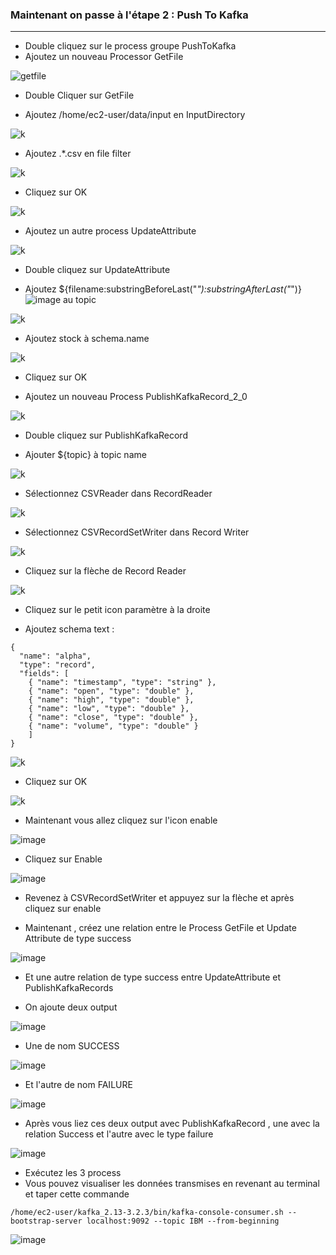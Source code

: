 ### Maintenant on passe à l'étape 2 : Push To Kafka
---

- Double cliquez sur le process groupe PushToKafka
- Ajoutez un nouveau Processor GetFile

![getfile](https://user-images.githubusercontent.com/78825764/194045587-5c8971fb-7a73-4fc2-9a7e-c8b130ff1c15.PNG)

- Double Cliquer sur GetFile 

- Ajoutez /home/ec2-user/data/input en InputDirectory

![k](https://user-images.githubusercontent.com/78825764/194046228-eb443a02-6590-4b8b-987b-43d68ee5f633.PNG)

- Ajoutez .*\.csv en file filter
 
![k](https://user-images.githubusercontent.com/78825764/194046684-09837f8b-56af-4e37-bdb0-9a85090cc327.PNG)

- Cliquez sur OK

![k](https://user-images.githubusercontent.com/78825764/194046954-4f5524a8-1f63-4b85-bf5e-0370cb99a9de.PNG)

- Ajoutez un autre process UpdateAttribute

![k](https://user-images.githubusercontent.com/78825764/194047232-7b868c30-fa22-4d97-9f78-d06cfd6f2795.PNG)

- Double cliquez sur UpdateAttribute

- Ajoutez ${filename:substringBeforeLast("_"):substringAfterLast("_")} ![image](https://user-images.githubusercontent.com/78825764/194535026-f1da6322-5f24-4cc0-b7d2-99cd8572bda6.png) au topic

![k](https://user-images.githubusercontent.com/78825764/194048199-910cad00-a088-4482-9bed-453a53e9a3a5.PNG)

- Ajoutez stock à schema.name

![k](https://user-images.githubusercontent.com/78825764/194048395-5cf71ce0-c79b-4584-a60e-b189d6c8fdbe.PNG)

- Cliquez sur OK

- Ajoutez un nouveau Process PublishKafkaRecord_2_0 

![k](https://user-images.githubusercontent.com/78825764/194049155-9825024a-ceeb-4741-916f-54241d1e7e7c.PNG)

- Double cliquez sur PublishKafkaRecord

- Ajouter ${topic} à topic name 

![k](https://user-images.githubusercontent.com/78825764/194049560-644021f7-60ce-4932-8152-99f52931f3db.PNG)

- Sélectionnez CSVReader dans RecordReader 

![k](https://user-images.githubusercontent.com/78825764/194049809-138e02e9-368e-4227-b0f4-966a3d70d176.PNG)

- Sélectionnez CSVRecordSetWriter dans Record Writer


![k](https://user-images.githubusercontent.com/78825764/194050101-773af778-b917-417a-879a-69b431001dfa.PNG)

- Cliquez sur la flèche de Record Reader 

![k](https://user-images.githubusercontent.com/78825764/194050729-19871dc4-f5dd-4c1c-9193-3fefbbc650a4.PNG)

- Cliquez sur le petit icon paramètre à la droite

- Ajoutez schema text :
```
{
  "name": "alpha",
  "type": "record",
  "fields": [
    { "name": "timestamp", "type": "string" },
    { "name": "open", "type": "double" },
    { "name": "high", "type": "double" },
    { "name": "low", "type": "double" },
    { "name": "close", "type": "double" },
    { "name": "volume", "type": "double" }
    ]
}
```
![k](https://user-images.githubusercontent.com/78825764/194051529-6750134f-80cb-44e3-8b92-1d02f5270d17.PNG)

- Cliquez sur OK

![k](https://user-images.githubusercontent.com/78825764/194051818-3c5911a9-645c-40d1-bc63-5997d43d5f8a.PNG)

- Maintenant vous allez cliquez sur l'icon enable 

![image](https://user-images.githubusercontent.com/78825764/194052769-89e0b1a3-a6f3-4be4-affa-640d7f6ca9e9.png)

- Cliquez sur Enable

![image](https://user-images.githubusercontent.com/78825764/194052954-38403982-d5aa-43b0-acb7-ca838b9ff998.png)

- Revenez à CSVRecordSetWriter et appuyez sur la flèche et après cliquez sur enable 

- Maintenant , créez une relation entre le Process GetFile et Update Attribute de type success

![image](https://user-images.githubusercontent.com/78825764/194054301-745cb59f-6d34-4ba5-9100-48c50029d01a.png)

- Et une autre relation de type success entre UpdateAttribute et PublishKafkaRecords

- On ajoute deux output 

![image](https://user-images.githubusercontent.com/78825764/194055359-8043916f-95e4-4353-a7f0-9d3b0c14ae73.png)

- Une de nom SUCCESS 

![image](https://user-images.githubusercontent.com/78825764/194055524-7023e17c-3021-4c3e-b8b5-a6fd6d163786.png)

- Et l'autre de nom FAILURE 

![image](https://user-images.githubusercontent.com/78825764/194055768-76d07a64-4ba2-41bf-ad81-3ed5c5d1578e.png)

- Après vous liez ces deux output avec PublishKafkaRecord , une avec la relation Success et l'autre avec le type failure

![image](https://user-images.githubusercontent.com/78825764/194056210-17c1fafa-c9ce-4783-9b1d-616a386bd234.png)

- Exécutez les 3 process
- Vous pouvez visualiser les données transmises en revenant au terminal et taper cette commande
```
/home/ec2-user/kafka_2.13-3.2.3/bin/kafka-console-consumer.sh --bootstrap-server localhost:9092 --topic IBM --from-beginning
```
![image](https://user-images.githubusercontent.com/78825764/194056776-2a27db10-cf94-4587-803d-c85bf67b53d6.png)


